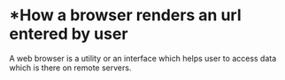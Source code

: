 # *How a browser renders an url entered by user

A web browser is a utility or an interface which helps user to access data which is there on remote servers.

